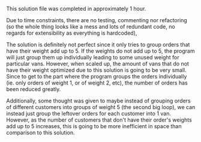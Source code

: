 This solution file was completed in approximately 1 hour.

Due to time constraints, there are no testing, commenting nor refactoring (so the whole thing
looks like a mess and lots of redundant code, no regards for extensibility as everything is
hardcoded),

The solution is definitely not perfect since it only tries to group orders that have their
weight add up to 5. If the weights do not add up to 5, the program will just group them up
individually leading to some unused weight for particular vans. However, when scaled up, the
amount of vans that do not have their weight optimized due to this solution is going to be very
small. Since to get to the part where the program groups the orders individually (ie. only orders
of weight 1, or of weight 2, etc), the number of orders has been reduced greatly.

Additionally, some thought was given to maybe instead of grouping orders of different customers
into groups of weight 5 (the second big loop), we can instead just group the leftover orders
for each customer into 1 van. However, as the number of customers that don't have their order's
weights add up to 5 increases, this is going to be more inefficient in space than comparison 
to this solution.

